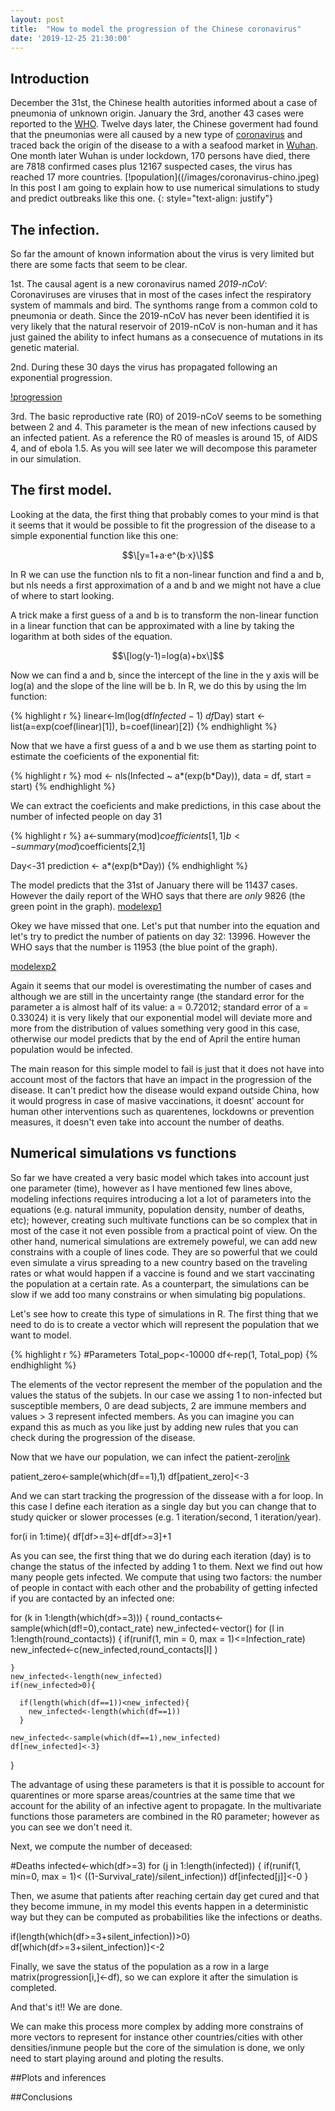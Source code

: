 ```yaml
---
layout: post
title:  "How to model the progression of the Chinese coronavirus"
date: '2019-12-25 21:30:00'
---
```


## Introduction
December the 31st, the Chinese health autorities informed about a case of pneumonia of unknown origin. January the 3rd, another 43 cases were reported to the [WHO](https://www.who.int/). Twelve days later, the Chinese goverment had found that the pneumonias were all caused by a new type of [coronavirus](https://www.cdc.gov/coronavirus/2019-ncov/about/index.html) and traced back the origin of the disease to a with a seafood market in [Wuhan](https://en.wikipedia.org/wiki/Wuhan).
One month later Wuhan is under lockdown, 170 persons have died, there are 7818 confirmed cases plus 12167 suspected cases, the virus has reached 17 more countries.
[!population]((/images/coronavirus-chino.jpeg)
In this post I am going to explain how to use numerical simulations to study and predict outbreaks like this one.
{: style="text-align: justify"}
<!--more-->

## The infection.
So far the amount of known information about the virus is very limited but there are some facts that seem to be clear.

1st. The causal agent is a new coronavirus named *2019-nCoV*: Coronaviruses are viruses that in most of the cases infect the respiratory system of mammals and bird. The synthoms range from a common cold to pneumonia or death. Since the 2019-nCoV has never been identified it is very likely that the natural reservoir of 2019-nCoV is non-human and it has just gained the ability to infect humans as a consecuence of mutations in its genetic material.

2nd. During these 30 days the virus has propagated following an exponential progression.

[!progression](/images/cov_progress.png)

3rd. The basic reproductive rate (R0) of 2019-nCoV seems to be something between 2 and 4. This parameter is the mean of new infections caused by an infected patient. As a reference the R0 of measles is around 15, of AIDS 4, and of ebola 1.5. As you will see later we will decompose this parameter in our simulation. 

## The first model. 

Looking at the data, the first thing that probably comes to your mind is that it seems that it would be possible to fit the progression of the disease to a simple exponential function like this one:

$$\[y=1+a·e^{b·x}\]$$

In R we can use the function nls to fit a non-linear function and find a and b, but nls needs a first approximation of a and b and we might not have a clue of where to start looking. 

A trick make a first guess of a and b is to transform the non-linear function in a linear function that can be approximated with a line by taking the logarithm at both sides of the equation.

$$\[log(y-1)=log(a)+bx\]$$

Now we can find a and b, since the intercept of the line in the y axis will be log(a) and the slope of the line will be b.
In R, we do this by using the lm function:

{% highlight r %}
linear<-lm(log(df$Infected-1)~df$Day)
start <- list(a=exp(coef(linear)[1]), b=coef(linear)[2])
{% endhighlight %}

Now that we have a first guess of a and b we use them as starting point to estimate the coeficients of the exponential fit:

{% highlight r %}
mod <- nls(Infected ~ a*(exp(b*Day)), data = df, start = start)
{% endhighlight %}

We can extract the coeficients and make predictions, in this case about the number of infected people on day 31

{% highlight r %}
a<-summary(mod)$coefficients[1,1]
b<-summary(mod)$coefficients[2,1]

Day<-31
prediction <- a*(exp(b*Day))
{% endhighlight %}

The model predicts that the 31st of January there will be 11437 cases. However the daily report of the WHO says that there are *only* 9826 (the green point in the graph). 
[modelexp1](/images/modelexp1.png)

Okey we have missed that one. Let's put that number into the equation and let's try to predict the number of patients on day 32: 13996. However the WHO says that the number is 11953 (the blue point of the graph). 

[modelexp2](/images/modelexp2.png)

Again it seems that our model is overestimating the number of cases and although we are still in the uncertainty range (the standard error for the parameter a is almost half of its value: a = 0.72012;  standard error of a = 0.33024) it is very likely that our exponential model will deviate more and more from the distribution of values something very good in this case, otherwise our model predicts that by the end of April the entire human population would be infected.

The main reason for this simple model to fail is just that it does not have into account most of the factors that have an impact in the progression of the disease. It can't predict how the disease would expand outside China, how it would progress in case of masive vaccinations, it doesnt' account for human other interventions such as quarentenes, lockdowns or prevention measures, it doesn't even take into account the number of deaths. 

## Numerical simulations vs functions

So far we have created a very basic model which takes into account just one parameter (time), however as I have mentioned few lines above, modeling infections requires introducing a lot a lot of parameters into the equations (e.g. natural immunity, population density, number of deaths, etc); however, creating such multivate functions can be so complex that in most of the case it not even possible from a practical point of view. 
On the other hand, numerical simulations are extremely poweful, we can add new constrains with a couple of lines code. They are so powerful that we could even simulate a virus spreading to a new country based on the traveling rates or what would happen if a vaccine is found and we start vaccinating the population at a certain rate. As a counterpart, the simulations can be slow if we add too many constrains or when simulating big populations. 

Let's see how to create this type of simulations in R. The first thing that we need to do is to create a vector which will represent the population that we want to model. 

{% highlight r %}
#Parameters
Total_pop<-10000
df<-rep(1, Total_pop)
{% endhighlight %}

The elements of the vector represent the member of the population and the values the status of the subjets. In our case we assing 1 to non-infected but susceptible members, 0 are dead subjects, 2 are immune members and values > 3 represent infected members. As you can imagine you can expand this as much as you like just by adding new rules that you can check during the progression of the disease. 

Now that we have our population, we can infect the patient-zero[link]()

patient_zero<-sample(which(df==1),1)
df[patient_zero]<-3

And we can start tracking the progression of the dissease with a for loop. In this case I define each iteration as a single day but you can change that to study quicker or slower processes (e.g. 1 iteration/second, 1 iteration/year). 

for(i in 1:time){
  df[df>=3]<-df[df>=3]+1
  
As you can see, the first thing that we do during each iteration (day) is to change the status of the infected by adding 1 to them.
Next we find out how many people gets infected. We compute that using two factors: the number of people in contact with each other and the probability of getting infected if you are contacted by an infected one:

for (k in 1:length(which(df>=3))) {
    round_contacts<-sample(which(df!=0),contact_rate)
    new_infected<-vector()
    for (l in 1:length(round_contacts)) {
      if(runif(1, min = 0, max = 1)<=Infection_rate) new_infected<-c(new_infected,round_contacts[l] )
      
    }
    new_infected<-length(new_infected)
    if(new_infected>0){
      
      if(length(which(df==1))<new_infected){
        new_infected<-length(which(df==1))
      }
    
    new_infected<-sample(which(df==1),new_infected)
    df[new_infected]<-3}
  }
  
The advantage of using these parameters is that it is possible to account for quarentines or more sparse areas/countries at the same time that we account for the ability of an infective agent to propagate. In the multivariate functions those parameters are combined in the R0 parameter[](); however as you can see we don't need it. 

Next, we compute the number of deceased:

  #Deaths
  infected<-which(df>=3)
  for (j in 1:length(infected)) {
    if(runif(1, min=0, max = 1)< ((1-Survival_rate)/silent_infection)) df[infected[j]]<-0
  }  
  
Then, we asume that patients after reaching certain day get cured and that they become immune, in my model this events happen in a deterministic way but they can be computed as probabilities like the infections or deaths.

if(length(which(df>=3+silent_infection))>0) df[which(df>=3+silent_infection)]<-2
  
Finally, we save the status of the population as a row in a large matrix(progression[i,]<-df), so we can explore it after the simulation is completed. 

And that's it!! We are done.

We can make this process more complex by adding more constrains of more vectors to represent for instance other countries/cities with other densities/inmune people but the core of the simulation is done, we only need to start playing around and ploting the results.

##Plots and inferences

##Conclusions

